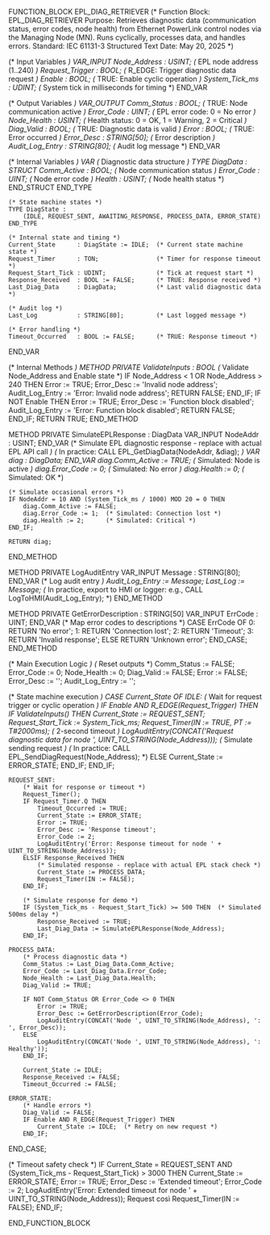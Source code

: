 FUNCTION_BLOCK EPL_DIAG_RETRIEVER
(*
    Function Block: EPL_DIAG_RETRIEVER
    Purpose: Retrieves diagnostic data (communication status, error codes, node health)
             from Ethernet PowerLink control nodes via the Managing Node (MN).
             Runs cyclically, processes data, and handles errors.
    Standard: IEC 61131-3 Structured Text
    Date: May 20, 2025
*)

(* Input Variables *)
VAR_INPUT
    Node_Address     : USINT;     (* EPL node address (1..240) *)
    Request_Trigger  : BOOL;      (* R_EDGE: Trigger diagnostic data request *)
    Enable           : BOOL;      (* TRUE: Enable cyclic operation *)
    System_Tick_ms   : UDINT;     (* System tick in milliseconds for timing *)
END_VAR

(* Output Variables *)
VAR_OUTPUT
    Comm_Status      : BOOL;      (* TRUE: Node communication active *)
    Error_Code       : UINT;      (* EPL error code: 0 = No error *)
    Node_Health      : USINT;     (* Health status: 0 = OK, 1 = Warning, 2 = Critical *)
    Diag_Valid       : BOOL;      (* TRUE: Diagnostic data is valid *)
    Error            : BOOL;      (* TRUE: Error occurred *)
    Error_Desc       : STRING[50]; (* Error description *)
    Audit_Log_Entry  : STRING[80]; (* Audit log message *)
END_VAR

(* Internal Variables *)
VAR
    (* Diagnostic data structure *)
    TYPE DiagData :
        STRUCT
            Comm_Active : BOOL;     (* Node communication status *)
            Error_Code  : UINT;     (* Node error code *)
            Health      : USINT;    (* Node health status *)
        END_STRUCT
    END_TYPE
    
    (* State machine states *)
    TYPE DiagState :
        (IDLE, REQUEST_SENT, AWAITING_RESPONSE, PROCESS_DATA, ERROR_STATE)
    END_TYPE
    
    (* Internal state and timing *)
    Current_State      : DiagState := IDLE;  (* Current state machine state *)
    Request_Timer      : TON;                (* Timer for response timeout *)
    Request_Start_Tick : UDINT;              (* Tick at request start *)
    Response_Received  : BOOL := FALSE;      (* TRUE: Response received *)
    Last_Diag_Data     : DiagData;           (* Last valid diagnostic data *)
    
    (* Audit log *)
    Last_Log           : STRING[80];         (* Last logged message *)
    
    (* Error handling *)
    Timeout_Occurred   : BOOL := FALSE;      (* TRUE: Response timeout *)
END_VAR

(* Internal Methods *)
METHOD PRIVATE ValidateInputs : BOOL
    (* Validate Node_Address and Enable state *)
    IF Node_Address < 1 OR Node_Address > 240 THEN
        Error := TRUE;
        Error_Desc := 'Invalid node address';
        Audit_Log_Entry := 'Error: Invalid node address';
        RETURN FALSE;
    END_IF;
    IF NOT Enable THEN
        Error := TRUE;
        Error_Desc := 'Function block disabled';
        Audit_Log_Entry := 'Error: Function block disabled';
        RETURN FALSE;
    END_IF;
    RETURN TRUE;
END_METHOD

METHOD PRIVATE SimulateEPLResponse : DiagData
    VAR_INPUT
        NodeAddr : USINT;
    END_VAR
    (* Simulate EPL diagnostic response - replace with actual EPL API call *)
    (* In practice: CALL EPL_GetDiagData(NodeAddr, &diag); *)
    VAR
        diag : DiagData;
    END_VAR
    diag.Comm_Active := TRUE;  (* Simulated: Node is active *)
    diag.Error_Code := 0;      (* Simulated: No error *)
    diag.Health := 0;          (* Simulated: OK *)
    
    (* Simulate occasional errors *)
    IF NodeAddr = 10 AND (System_Tick_ms / 1000) MOD 20 = 0 THEN
        diag.Comm_Active := FALSE;
        diag.Error_Code := 1;  (* Simulated: Connection lost *)
        diag.Health := 2;      (* Simulated: Critical *)
    END_IF;
    
    RETURN diag;
END_METHOD

METHOD PRIVATE LogAuditEntry
    VAR_INPUT
        Message : STRING[80];
    END_VAR
    (* Log audit entry *)
    Audit_Log_Entry := Message;
    Last_Log := Message;
    (* In practice, export to HMI or logger: e.g., CALL LogToHMI(Audit_Log_Entry); *)
END_METHOD

METHOD PRIVATE GetErrorDescription : STRING[50]
    VAR_INPUT
        ErrCode : UINT;
    END_VAR
    (* Map error codes to descriptions *)
    CASE ErrCode OF
        0: RETURN 'No error';
        1: RETURN 'Connection lost';
        2: RETURN 'Timeout';
        3: RETURN 'Invalid response';
        ELSE RETURN 'Unknown error';
    END_CASE;
END_METHOD

(* Main Execution Logic *)
(* Reset outputs *)
Comm_Status := FALSE;
Error_Code := 0;
Node_Health := 0;
Diag_Valid := FALSE;
Error := FALSE;
Error_Desc := '';
Audit_Log_Entry := '';

(* State machine execution *)
CASE Current_State OF
    IDLE:
        (* Wait for request trigger or cyclic operation *)
        IF Enable AND R_EDGE(Request_Trigger) THEN
            IF ValidateInputs() THEN
                Current_State := REQUEST_SENT;
                Request_Start_Tick := System_Tick_ms;
                Request_Timer(IN := TRUE, PT := T#2000ms);  (* 2-second timeout *)
                LogAuditEntry(CONCAT('Request diagnostic data for node ', UINT_TO_STRING(Node_Address)));
                (* Simulate sending request *)
                (* In practice: CALL EPL_SendDiagRequest(Node_Address); *)
            ELSE
                Current_State := ERROR_STATE;
            END_IF;
        END_IF;
    
    REQUEST_SENT:
        (* Wait for response or timeout *)
        Request_Timer();
        IF Request_Timer.Q THEN
            Timeout_Occurred := TRUE;
            Current_State := ERROR_STATE;
            Error := TRUE;
            Error_Desc := 'Response timeout';
            Error_Code := 2;
            LogAuditEntry('Error: Response timeout for node ' + UINT_TO_STRING(Node_Address));
        ELSIF Response_Received THEN
            (* Simulated response - replace with actual EPL stack check *)
            Current_State := PROCESS_DATA;
            Request_Timer(IN := FALSE);
        END_IF;
        
        (* Simulate response for demo *)
        IF (System_Tick_ms - Request_Start_Tick) >= 500 THEN  (* Simulated 500ms delay *)
            Response_Received := TRUE;
            Last_Diag_Data := SimulateEPLResponse(Node_Address);
        END_IF;
    
    PROCESS_DATA:
        (* Process diagnostic data *)
        Comm_Status := Last_Diag_Data.Comm_Active;
        Error_Code := Last_Diag_Data.Error_Code;
        Node_Health := Last_Diag_Data.Health;
        Diag_Valid := TRUE;
        
        IF NOT Comm_Status OR Error_Code <> 0 THEN
            Error := TRUE;
            Error_Desc := GetErrorDescription(Error_Code);
            LogAuditEntry(CONCAT('Node ', UINT_TO_STRING(Node_Address), ': ', Error_Desc));
        ELSE
            LogAuditEntry(CONCAT('Node ', UINT_TO_STRING(Node_Address), ': Healthy'));
        END_IF;
        
        Current_State := IDLE;
        Response_Received := FALSE;
        Timeout_Occurred := FALSE;
    
    ERROR_STATE:
        (* Handle errors *)
        Diag_Valid := FALSE;
        IF Enable AND R_EDGE(Request_Trigger) THEN
            Current_State := IDLE;  (* Retry on new request *)
        END_IF;
END_CASE;

(* Timeout safety check *)
IF Current_State = REQUEST_SENT AND (System_Tick_ms - Request_Start_Tick) > 3000 THEN
    Current_State := ERROR_STATE;
    Error := TRUE;
    Error_Desc := 'Extended timeout';
    Error_Code := 2;
    LogAuditEntry('Error: Extended timeout for node ' + UINT_TO_STRING(Node_Address));
    Request così Request_Timer(IN := FALSE);
END_IF;

END_FUNCTION_BLOCK
